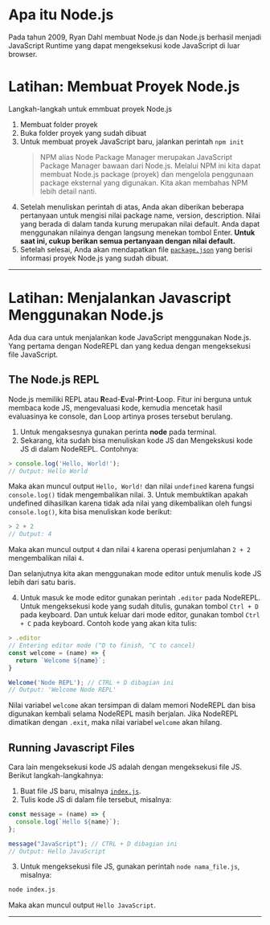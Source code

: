 # Apa itu Node.js

Pada tahun 2009, Ryan Dahl membuat Node.js dan Node.js berhasil menjadi JavaScript Runtime yang dapat mengeksekusi kode JavaScript di luar browser.

# Latihan: Membuat Proyek Node.js

Langkah-langkah untuk emmbuat proyek Node.js

1. Membuat folder proyek
2. Buka folder proyek yang sudah dibuat
3. Untuk membuat proyek JavaScript baru, jalankan perintah `npm init`
   > NPM alias Node Package Manager merupakan JavaScript Package Manager bawaan dari Node.js. Melalui NPM ini kita dapat membuat Node.js package (proyek) dan mengelola penggunaan package eksternal yang digunakan. Kita akan membahas NPM lebih detail nanti.
4. Setelah menuliskan perintah di atas, Anda akan diberikan beberapa pertanyaan untuk mengisi nilai package name, version, description. Nilai yang berada di dalam tanda kurung merupakan nilai default. Anda dapat menggunakan nilainya dengan langsung menekan tombol Enter. **Untuk saat ini, cukup berikan semua pertanyaan dengan nilai default.**
5. Setelah selesai, Anda akan mendapatkan file [`package.json`](nodejs-basic/package.json) yang berisi informasi proyek Node.js yang sudah dibuat.

---

# Latihan: Menjalankan Javascript Menggunakan Node.js

Ada dua cara untuk menjalankan kode JavaScript menggunakan Node.js. Yang pertama dengan NodeREPL dan yang kedua dengan mengeksekusi file JavaScript.

## The Node.js REPL

Node.js memiliki REPL atau **R**ead-**E**val-**P**rint-**L**oop. Fitur ini berguna untuk membaca kode JS, mengevaluasi kode, kemudia mencetak hasil evaluasinya ke console, dan Loop artinya proses tersebut berulang.

1. Untuk mengaksesnya gunakan perinta **node** pada terminal.
2. Sekarang, kita sudah bisa menuliskan kode JS dan Mengekskusi kode JS di dalam NodeREPL. Contohnya:

```javascript
> console.log('Hello, World!');
// Output: Hello World
```

Maka akan muncul output `Hello, World!` dan nilai `undefined` karena fungsi `console.log()` tidak mengembalikan nilai. 3. Untuk membuktikan apakah undefined dihasilkan karena tidak ada nilai yang dikembalikan oleh fungsi `console.log()`, kita bisa menuliskan kode berikut:

```javascript
> 2 + 2
// Output: 4
```

Maka akan muncul output `4` dan nilai `4` karena operasi penjumlahan `2 + 2` mengembalikan nilai `4`.

Dan selanjutnya kita akan menggunakan mode editor untuk menulis kode JS lebih dari satu baris.

4. Untuk masuk ke mode editor gunakan perintah `.editor` pada NodeREPL. Untuk mengeksekusi kode yang sudah ditulis, gunakan tombol `Ctrl + D` pada keyboard. Dan untuk keluar dari mode editor, gunakan tombol `Ctrl + C` pada keyboard.
   Contoh kode yang akan kita tulis:

```javascript
> .editor
// Entering editor mode (^D to finish, ^C to cancel)
const welcome = (name) => {
  return `Welcome ${name}`;
}

Welcome('Node REPL'); // CTRL + D dibagian ini
// Output: 'Welcome Node REPL'
```

Nilai variabel `welcome` akan tersimpan di dalam memori NodeREPL dan bisa digunakan kembali selama NodeREPL masih berjalan. Jika NodeREPL dimatikan dengan `.exit`, maka nilai variabel `welcome` akan hilang.

## Running Javascript Files

Cara lain mengeksekusi kode JS adalah dengan mengeksekusi file JS. Berikut langkah-langkahnya:

1. Buat file JS baru, misalnya [`index.js`](nodejs-basic/index.js).
2. Tulis kode JS di dalam file tersebut, misalnya:

```javascript
const message = (name) => {
  console.log(`Hello ${name}`);
};

message("JavaScript"); // CTRL + D dibagian ini
// Output: Hello JavaScript
```

3. Untuk mengeksekusi file JS, gunakan perintah `node nama_file.js`, misalnya:

```bash
node index.js
```

Maka akan muncul output `Hello JavaScript`.

---
